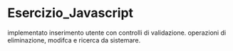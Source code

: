 # Esercizio_Javascript
implementato inserimento utente con controlli di validazione.
operazioni di eliminazione, modifca e ricerca da sistemare.
